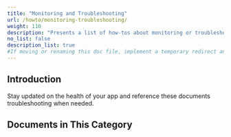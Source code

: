 ```yaml
---
title: "Monitoring and Troubleshooting"
url: /howto/monitoring-troubleshooting/
weight: 110
description: "Presents a list of how-tos about monitoring or troubleshooting Mendix applications."
no_list: false
description_list: true
#If moving or renaming this doc file, implement a temporary redirect and let the respective team know they should update the URL in the product. See Mapping to Products for more details.
---
```


## Introduction

Stay updated on the health of your app and reference these documents troubleshooting when needed.

## Documents in This Category
